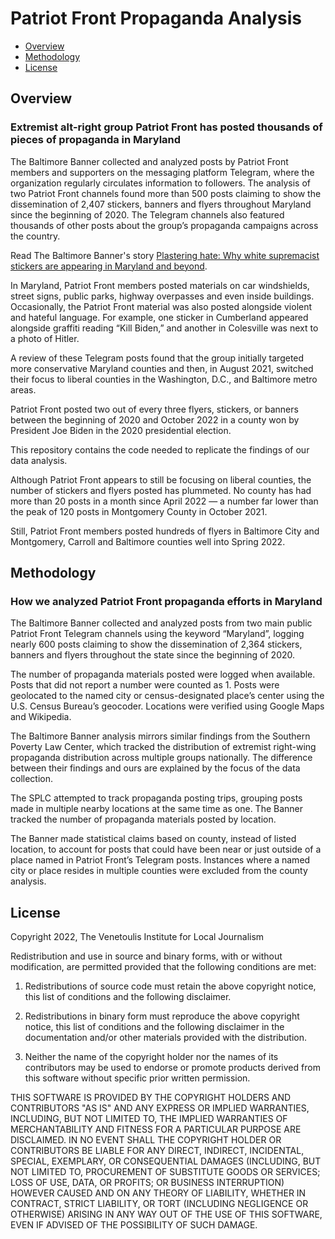Patriot Front Propaganda Analysis
================
 - [Overview](#overview)
 - [Methodology](#method)
 - [License](#license)

## Overview
### Extremist alt-right group Patriot Front has posted thousands of pieces of propaganda in Maryland

The Baltimore Banner collected and analyzed posts by Patriot Front members and supporters on the messaging platform Telegram, where the organization regularly circulates information to followers. The analysis of two Patriot Front channels found more than 500 posts claiming to show the dissemination of 2,407 stickers, banners and flyers throughout Maryland since the beginning of 2020. The Telegram channels also featured thousands of other posts about the group’s propaganda campaigns across the country.

Read The Baltimore Banner's story [Plastering hate: Why white supremacist stickers are appearing in Maryland and beyond]().

In Maryland, Patriot Front members posted materials on car windshields, street signs, public parks, highway overpasses and even inside buildings. Occasionally, the Patriot Front material was also posted alongside violent and hateful language. For example, one sticker in Cumberland appeared alongside graffiti reading “Kill Biden,” and another in Colesville was next to a photo of Hitler.

A review of these Telegram posts found that the group initially targeted more conservative Maryland counties and then, in August 2021, switched their focus to liberal counties in the Washington, D.C., and Baltimore metro areas.

Patriot Front posted two out of every three flyers, stickers, or banners between the beginning of 2020 and October 2022 in a county won by President Joe Biden in the 2020 presidential election.

This repository contains the code needed to replicate the findings of our data analysis.

Although Patriot Front appears to still be focusing on liberal counties, the number of stickers and flyers posted has plummeted. No county has had more than 20 posts in a month since April 2022 — a number far lower than the peak of 120 posts in Montgomery County in October 2021.

Still, Patriot Front members posted hundreds of flyers in Baltimore City and Montgomery, Carroll and Baltimore counties well into Spring 2022.

<a id="method"></a>

## Methodology
### How we analyzed Patriot Front propaganda efforts in Maryland

The Baltimore Banner collected and analyzed posts from two main public Patriot Front Telegram channels using the keyword “Maryland”, logging nearly 600 posts claiming to show the dissemination of 2,364 stickers, banners and flyers throughout the state since the beginning of 2020.

The number of propaganda materials posted were logged when available. Posts that did not report a number were counted as 1. Posts were geolocated to the named city or census-designated place’s center using the U.S. Census Bureau’s geocoder. Locations were verified using Google Maps and Wikipedia.

The Baltimore Banner analysis mirrors similar findings from the Southern Poverty Law Center, which tracked the distribution of extremist right-wing propaganda distribution across multiple groups nationally. The difference between their findings and ours are explained by the focus of the data collection.

The SPLC attempted to track propaganda posting trips, grouping posts made in multiple nearby locations at the same time as one. The Banner tracked the number of propaganda materials posted by location.

The Banner made statistical claims based on county, instead of listed location, to account for posts that could have been near or just outside of a place named in Patriot Front’s Telegram posts. Instances where a named city or place resides in multiple counties were excluded from the county analysis.

<a id="license"></a>

## License

Copyright 2022, The Venetoulis Institute for Local Journalism

Redistribution and use in source and binary forms, with or without modification, are permitted provided that the following conditions are met:

1. Redistributions of source code must retain the above copyright notice, this list of conditions and the following disclaimer.

2. Redistributions in binary form must reproduce the above copyright notice, this list of conditions and the following disclaimer in the documentation and/or other materials provided with the distribution.

3. Neither the name of the copyright holder nor the names of its contributors may be used to endorse or promote products derived from this software without specific prior written permission.

THIS SOFTWARE IS PROVIDED BY THE COPYRIGHT HOLDERS AND CONTRIBUTORS "AS IS" AND ANY EXPRESS OR IMPLIED WARRANTIES, INCLUDING, BUT NOT LIMITED TO, THE IMPLIED WARRANTIES OF MERCHANTABILITY AND FITNESS FOR A PARTICULAR PURPOSE ARE DISCLAIMED. IN NO EVENT SHALL THE COPYRIGHT HOLDER OR CONTRIBUTORS BE LIABLE FOR ANY DIRECT, INDIRECT, INCIDENTAL, SPECIAL, EXEMPLARY, OR CONSEQUENTIAL DAMAGES (INCLUDING, BUT NOT LIMITED TO, PROCUREMENT OF SUBSTITUTE GOODS OR SERVICES; LOSS OF USE, DATA, OR PROFITS; OR BUSINESS INTERRUPTION) HOWEVER CAUSED AND ON ANY THEORY OF LIABILITY, WHETHER IN CONTRACT, STRICT LIABILITY, OR TORT (INCLUDING NEGLIGENCE OR OTHERWISE) ARISING IN ANY WAY OUT OF THE USE OF THIS SOFTWARE, EVEN IF ADVISED OF THE POSSIBILITY OF SUCH DAMAGE.
